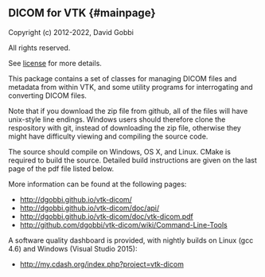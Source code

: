 ## DICOM for VTK {#mainpage}

Copyright (c) 2012-2022, David Gobbi

All rights reserved.

See [license](license.html) for more details.

This package contains a set of classes for managing DICOM
files and metadata from within VTK, and some utility programs
for interrogating and converting DICOM files.

Note that if you download the zip file from github, all of the
files will have unix-style line endings.  Windows users should
therefore clone the respository with git, instead of downloading
the zip file, otherwise they might have difficulty viewing and
compiling the source code.

The source should compile on Windows, OS X, and Linux.  CMake is
required to build the source.  Detailed build instructions are
given on the last page of the pdf file listed below.

More information can be found at the following pages:
* http://dgobbi.github.io/vtk-dicom/
* http://dgobbi.github.io/vtk-dicom/doc/api/
* http://dgobbi.github.io/vtk-dicom/doc/vtk-dicom.pdf
* http://github.com/dgobbi/vtk-dicom/wiki/Command-Line-Tools

A software quality dashboard is provided, with nightly builds on
Linux (gcc 4.6) and Windows (Visual Studio 2015):
* http://my.cdash.org/index.php?project=vtk-dicom
